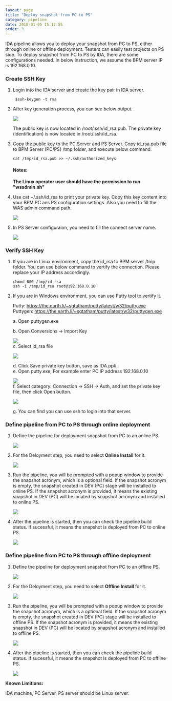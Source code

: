 ```yaml
---
layout: page
title: "Deploy snapshot from PC to PS"
category: pipeline
date: 2018-01-05 15:17:55
order: 3
---
```


IDA pipeline allows you to deploy your snapshot from PC to PS, either through online or offline deployment. Testers can easily test projects on PS side. To deploy snapshot from PC to PS by IDA, there are some configurations needed. In below instruction, we assume the BPM server IP is 192.168.0.10.

### Create SSH Key

1. Login into the IDA server and create the key pair in IDA server. 

    ```  
     $ssh-keygen -t rsa

    ```  
  
2. After key generation process, you can see below output.

   ![][pipeline_sshkey]
 
   The public key is now located in /root/.ssh/id_rsa.pub. The private key (identification) is now located in  /root/.ssh/id_rsa.


3. Copy the public key to the PC Server and PS Server. Copy id_rsa.pub file to BPM Server (PC/PS) /tmp folder, and execute below command.

    
   ```  
   cat /tmp/id_rsa.pub >> ~/.ssh/authorized_keys   

   ```
   #### Notes:
   
   **The Linux operator user should have the permission to run "wsadmin.sh"**


4. Use cat ~/.ssh/id_rsa to print your private key. Copy this key content into your BPM PC ans PS configuration settings. Also you need to fill the  WAS admin command path.
 
    ![][pipeline_bpmconfiguration]

5. In PS Server configuraion, you need to fill the connect server name.

     ![][pipeline_servername]
     
### Verify SSH Key

1. If you are in Linux environment, copy the id_rsa to BPM server /tmp folder. You can use below command to vertify the connection. Please replace your IP address accordingly.

    ```     
   chmod 600 /tmp/id_rsa
   ssh -i /tmp/id_rsa root@192.168.0.10
   ```
2. If you are in Windows environment, you can use Putty tool to vertify it.

   Putty: https://the.earth.li/~sgtatham/putty/latest/w32/putty.exe   
   Puttygen: https://the.earth.li/~sgtatham/putty/latest/w32/puttygen.exe    

   a. Open puttygen.exe
   
   b. Open Conversions -> Import Key

     ![][puttyKeyGen]   
   c. Select id_rsa file

     ![][PrivateKeyGen]   
   
   d. Click Save private key button, save as IDA.ppk .   
   e. Open putty.exe, For example enter PC IP address 192.168.0.10     

     ![][putty]     
   f. Select category: Connection -> SSH -> Auth, and set the private key file, then click Open button.   

     ![][puttyAuth]
   
   g. You can find you can use ssh to login into that server.
     
### Define pipeline from PC to PS through online deployment

1. Define the pipeline for deployment snapshot from PC to an online PS.

   ![][pipeline_pstops]
   
2. For the Deloyment step, you need to select **Online Install** for it.

   ![][pipeline_online_deploy]
   
3. Run the pipeline, you will be prompted with a popup window to provide the snapshot acronym, which is a optional field. If the snapshot acronym is empty, the snapshot created in DEV (PC) stage will be installed to online PS. If the snapshot acronym is provided, it means the existing snapshot in DEV (PC) will be located by snapshot acronym and installed to online PS.

   ![][pipeline_run_online_deploy]
     
4. After the pipeline is started, then you can check the pipeline build status. If sucessful, it means the snapshot is deployed from PC to online PS.

   ![][pipeline_pcdeployps]
   
### Define pipeline from PC to PS through offline deployment

1. Define the pipeline for deployment snapshot from PC to an offline PS.

   ![][pipeline_pc_to_ps_offline]
   
2. For the Deloyment step, you need to select **Offline Install** for it.

   ![][pipeline_offline_deploy]
   
3. Run the pipeline, you will be prompted with a popup window to provide the snapshot acronym, which is a optional field. If the snapshot acronym is empty, the snapshot created in DEV (PC) stage will be installed to offline PS. If the snapshot acronym is provided, it means the existing snapshot in DEV (PC) will be located by snapshot acronym and installed to offline PS.

   ![][pipeline_run_online_deploy]
     
4. After the pipeline is started, then you can check the pipeline build status. If sucessful, it means the snapshot is deployed from PC to offline PS.

   ![][pipeline_pcdeployps_offline]

 **Known Limitions:**     
     
 IDA machine, PC Server, PS server should be Linux server.  

[pipeline_sshkey]: ../images/pipeline/pipeline_sshkey.png
[pipeline_bpmconfiguration]: ../images/pipeline/pipeline_bpmconfiguration.png
[pipeline_pstops]: ../images/pipeline/pipeline_pctops.png
[pipeline_pcdeployps]: ../images/pipeline/pipeline_pcdeployps.png
[pipeline_servername]: ../images/pipeline/pipeline_serverName.png
[puttyKeyGen]: ../images/pipeline/PuttyKeyGen.png
[PrivateKeyGen]: ../images/pipeline/privateKey.png
[putty]: ../images/pipeline/putty.png
[puttyAuth]: ../images/pipeline/puttyAuth.png
[pipeline_online_deploy]: ../images/pipeline/pipeline_online_deployment.png
[pipeline_offline_deploy]: ../images/pipeline/pipeline_offline_deployment.png
[pipeline_run_online_deploy]: ../images/pipeline/pipeline_run_online_deploy.png
[pipeline_run_offline_deploy]: ../images/pipeline/pipeline_run_offline_deploy.png
[pipeline_pc_to_ps_offline]: ../images/pipeline/pipeline_pc_to_ps_offline.png
[pipeline_pcdeployps_offline]: ../images/pipeline/pipeline_pcdeployps_offline.png
